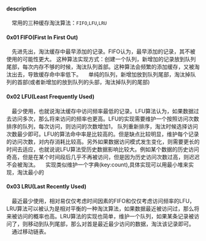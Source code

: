 #### description
&emsp;常用的三种缓存淘汰算法：`FIFO`,`LFU`,`LRU`

#### 0x01 FIFO(First In First Out)
&emsp;先进先出，淘汰缓存中最早添加的记录。FIFO认为，最早添加的记录，其不被使用的可能性更大。 这种算法实现方式：创建一个队列，新增加的记录放到队列尾部，每次内存不够的时候，淘汰队列首部。这种算法会频繁的添加缓存，又被淘汰出去，导致缓存命中率低下。
&emsp;单纯的队列，新增加放到队列尾部，淘汰掉队列的首部(或者新增加的放到队列的头部，淘汰掉队列的尾部)


#### 0x02 LFU(Least Frequently Used)
&emsp;最少使用，也就说淘汰缓存中访问频率最低的记录。LFU算法认为，如果数据过去访问多次，那么将来访问的频率也更高。LFU的实现需要维护一个按照访问次数排序的队列，每次访问，则访问的次数增加1， 队列重新排序，淘汰时候选择访问次数最少即可。LFU的算法命中率是比较高的。但是缺点比较明显，维护每个记录的访问次数，对内存消耗比较高。另外如果数据访问模式发生变化，则需要更长的时间去适应，也就说说LFU算法受历史数据影响比较大。例如某个数据的历史访问奇高，但是在某个时间段后几乎不再被访问，但是因为历史访问次数过高，则迟迟不会被淘汰。
&emsp;实现类似维护一个字典(key:count),具体实现可以用最小堆来实现，淘汰最小的

#### 0x03 LRU(Last Recently Used)
&emsp;最近最少使用，相对易仅仅考虑时间因素的FIFO和仅仅考虑访问频率的LFU，LRU算法可以被认为是相对平衡的一种淘汰算法，如果数据最近被访问过，那么将来被访问的概率也高。LRU算法的实现也简单，维护一个队列，如果某条记录被访问了，则移动到队列尾部，那么对首是最近最少访问的数据，淘汰该记录即可。
&emsp;通过移动链表。
